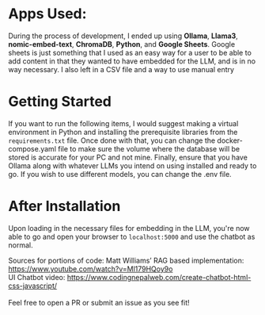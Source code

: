# Apps Used:

During the process of development, I ended up using **Ollama**, **Llama3**, **nomic-embed-text**, **ChromaDB**, **Python**, and **Google Sheets**. Google sheets is just something that I used as an easy way for a user to be able to add content in that they wanted to have embedded for the LLM, and is in no way necessary. I also left in a CSV file and a way to use manual entry

# Getting Started
If you want to run the following items, I would suggest making a virtual environment in Python and installing the prerequisite libraries from the `requirements.txt` file. Once done with that, you can change the docker-compose.yaml file to make sure the volume where the database will be stored is accurate for your PC and not mine. Finally, ensure that you have Ollama along with whatever LLMs you intend on using installed and ready to go. If you wish to use different models, you can change the .env file. 

# After Installation
Upon loading in the necessary files for embedding in the LLM, you're now able to go and open your browser to `localhost:5000` and use the chatbot as normal.


Sources for portions of code:
Matt Williams’ RAG based implementation: https://www.youtube.com/watch?v=Ml179HQoy9o<br>
UI Chatbot video: https://www.codingnepalweb.com/create-chatbot-html-css-javascript/ 
<br><br>
Feel free to open a PR or submit an issue as you see fit!